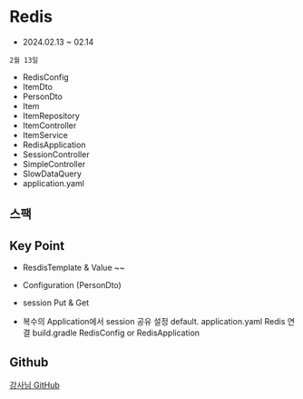 # Redis
- 2024.02.13 ~ 02.14

`2월 13일`
- RedisConfig
- ItemDto
- PersonDto
- Item
- ItemRepository
- ItemController
- ItemService
- RedisApplication
- SessionController
- SimpleController
- SlowDataQuery
- application.yaml

## 스팩

## Key Point

- ResdisTemplate & Value ~~ 

- Configuration (PersonDto)

- session Put & Get

- 복수의 Application에서 session 공유 설정
default. application.yaml Redis 연결
build.gradle
RedisConfig or RedisApplication


## Github
[강사님 GitHub](https://github.com/edujeeho0/likelion-backend-8-redis)